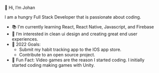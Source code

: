  👋 Hi, I’m Johan
 
 I am a hungry Full Stack Developer that is passionate about coding.
- 📚 I'm currently learning React, React Native, Javascript, and Firebase
- 👀 I’m interested in clean ui design and creating great end user experiences.
- 🌱 2022 Goals:
  - Submit my habit tracking app to the IOS app store.
  - Contribute to an open source project.
- 👾 Fun Fact: Video games are the reason I started coding. I initially started coding making games with Unity. 

<!---
theinventor27/theinventor27 is a ✨ special ✨ repository because its `README.md` (this file) appears on your GitHub profile.
You can click the Preview link to take a look at your changes.
--->
